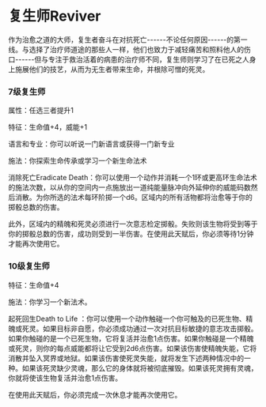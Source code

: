 # 复生师Reviver

作为治愈之道的大师，复生者奋斗在对抗死亡------不论任何原因------的第一线。与选择了治疗师道途的那些人一样，他们也致力于减轻痛苦和照料他人的伤口------但与专注于救治活着的病患的治疗师不同，复生师则学习了在已死之人身上施展他们的技艺，从而为无生者带来生命，并根除可憎的死灵。

### 7级复生师

属性：任选三者提升1

特征：生命值+4，威能+1

语言和专业：你可以听说一门新语言或获得一门新专业

施法：你探索生命传承或学习一个新生命法术

消除死亡Eradicate
Death：你可以使用一个动作并消耗一个1环或更高环生命法术的施法次数，以从你的空间内一点施放出一道纯能量脉冲向外延伸你的威能码数然后消散。为你所选的法术每环阶掷一个d6。区域内的所有活物都将治愈等于你的掷骰总数的伤害。

此外，区域内的精魄和死灵必须进行一次意志检定掷骰。失败则该生物将受到等于你的掷骰总数的伤害，成功则受到一半伤害。在使用此天赋后，你必须等待1分钟才能再次使用它。

### 10级复生师

特征：生命值+4

施法：你学习一个新法术。

起死回生Death to Life
：你可以使用一个动作触碰一个你可触及的已死生物、精魄或死灵。如果目标非自愿，你必须成功通过一次对抗目标敏捷的意志攻击掷骰。如果你触碰的是一个已死生物，它将复活并治愈1点伤害。如果你触碰是一个精魄或死灵，则你的每点威能都将让它受到2d6点伤害。如果该伤害使精魄失能，它将消散并坠入冥界或地狱。如果该伤害使死灵失能，就将发生下述两种情况中的一种。如果该死灵缺少灵魂，那么它的身体就将被彻底摧毁。如果该死灵拥有灵魂，你就将使该生物复活并治愈1点伤害。

在使用此天赋后，你必须完成一次休息才能再次使用它。
